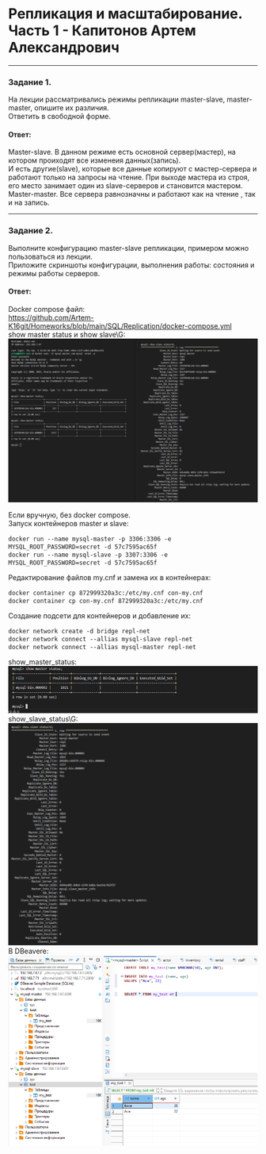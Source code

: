 # Репликация и масштабирование. Часть 1 - Капитонов Артем Александрович





---

### Задание 1.  
На лекции рассматривались режимы репликации master-slave, master-master, опишите их различия.  
Ответить в свободной форме.  
#### Ответ: 
Master-slave. В данном режиме есть основной сервер(мастер), на котором проиходят все изменеия данных(запись).  
И есть другие(slave), которые все данные копируют с мастер-сервера и работают только на запросы на чтение. 
При выходе мастера из строя, его место занимает один из slave-серверов и становится мастером.  
Master-master. Все сервера равнозначны и работают как на чтение , так и на запись.  


 

---

### Задание 2.   
Выполните конфигурацию master-slave репликации, примером можно пользоваться из лекции.  
Приложите скриншоты конфигурации, выполнения работы: состояния и режимы работы серверов.  
#### Ответ:  
Docker compose файл:  
https://github.com/Artem-K16git/Homeworks/blob/main/SQL/Replication/docker-compose.yml  
show master status и show slave\G:  
![3.1](https://github.com/Artem-K16git/Homeworks/blob/main/SQL/Replication/images/L3_1.png)

Если вручную, без docker compose.  
Запуск контейнеров master и slave:
```
docker run --name mysql-master -p 3306:3306 -e MYSQL_ROOT_PASSWORD=secret -d 57c7595ac65f
docker run --name mysql-slave -p 3307:3306 -e MYSQL_ROOT_PASSWORD=secret -d 57c7595ac65f
```
Редактирование файлов my.cnf и замена их в контейнерах:
```
docker container cp 872999320a3c:/etc/my.cnf con-my.cnf
docker container cp con-my.cnf 872999320a3c:/etc/my.cnf
```
Создание подсети для контейнеров и добавление их:
```
docker network create -d bridge repl-net
docker network connect --allias mysql-slave repl-net
docker network connect --allias mysql-master repl-net
```
show_master_status:
![1](https://github.com/Artem-K16git/Homeworks/blob/main/SQL/Replication/images/show_master_status.png) 
show_slave_status\G:
![2](https://github.com/Artem-K16git/Homeworks/blob/main/SQL/Replication/images/show_slave_status_G.png) 
В DBeavere:  
![3](https://github.com/Artem-K16git/Homeworks/blob/main/SQL/Replication/images/3.png)







